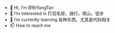 - 👋 Hi, I’m @BiYangTan
- 👀 I’m interested in 打羽毛球，骑行，爬山，徒步
- 🌱 I’m currently learning 各种东西，尤其是代码相关
- 📫 How to reach me 

<!---
BiYangTan/BiYangTan is a ✨ special ✨ repository because its `README.md` (this file) appears on your GitHub profile.
You can click the Preview link to take a look at your changes.
--->
